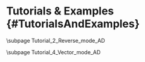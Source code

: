 Tutorials & Examples {#TutorialsAndExamples}
=======

\subpage Tutorial_2_Reverse_mode_AD

\subpage Tutorial_4_Vector_mode_AD
